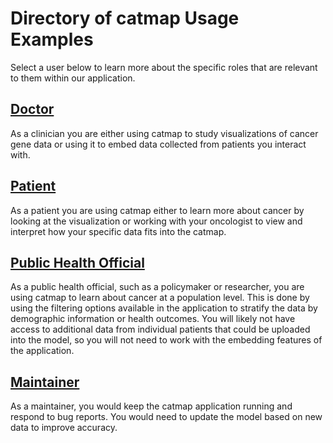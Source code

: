 # Directory of catmap Usage Examples

Select a user below to learn more about the specific roles that are relevant to them within our application. 

## [Doctor](users/doctor.md) 
As a clinician you are either using catmap to study visualizations of cancer gene data or using it to embed data collected from patients you interact with.

## [Patient](users/patient.md) 
As a patient you are using catmap either to learn more about cancer by looking at the visualization or working with your oncologist to view and interpret how your specific data fits into the catmap.

## [Public Health Official](users/public_health.md) 
As a public health official, such as a policymaker or researcher, you are using catmap to learn about cancer at a population level. This is done by using the filtering options available in the application to stratify the data by demographic information or health outcomes. You will likely not have access to additional data from individual patients that could be uploaded into the model, so you will not need to work with the embedding features of the application. 

## [Maintainer](users/maintainer.md) 
As a maintainer, you would keep the catmap application running and respond to bug reports. You would need to update the model based on new data to improve accuracy.
